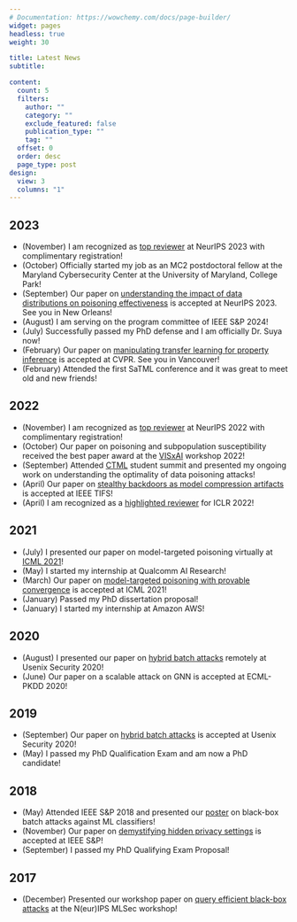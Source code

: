 ```yaml
---
# Documentation: https://wowchemy.com/docs/page-builder/
widget: pages
headless: true
weight: 30

title: Latest News
subtitle:

content:
  count: 5
  filters:
    author: ""
    category: ""
    exclude_featured: false
    publication_type: ""
    tag: ""
  offset: 0
  order: desc
  page_type: post
design:
  view: 3
  columns: "1"
---
```



## 2023

- (November) I am recognized as [top reviewer](https://nips.cc/Conferences/2023/ProgramCommittee#top-reviewers) at NeurIPS 2023 with complimentary registration!
- (October) Officially started my job as an MC2 postdoctoral fellow at the Maryland Cybersecurity Center at the University of Maryland, College Park!
- (September) Our paper on [understanding the impact of data distributions on poisoning effectiveness](https://arxiv.org/abs/2307.01073) is accepted at NeurIPS 2023. See you in New Orleans!
- (August) I am serving on the program committee of IEEE S&P 2024!
- (July) Successfully passed my PhD defense and I am officially Dr. Suya now!
- (February) Our paper on [manipulating transfer learning for property inference](https://arxiv.org/abs/2303.11643) is accepted at CVPR. See you in Vancouver!
- (February) Attended the first SaTML conference and it was great to meet old and new friends!

## 2022

- (November) I am recognized as [top reviewer](https://nips.cc/Conferences/2022/ProgramCommittee#top-reviewers) at NeurIPS 2022 with complimentary registration!
- (October) Our paper on poisoning and subpopulation susceptibility received the best paper award at the [VISxAI](https://visxai.io) workshop 2022!
- (September) Attended [CTML](https://ctml.psu.edu) student summit and presented my ongoing work on understanding the optimality of data poisoning attacks!
- (April) Our paper on [stealthy backdoors as model compression artifacts](https://arxiv.org/abs/2104.15129) is accepted at IEEE TIFS!
- (April) I am recognized as a [highlighted reviewer](https://iclr.cc/Conferences/2022/Reviewers) for ICLR 2022!

## 2021

- (July) I presented our paper on model-targeted poisoning virtually at [ICML 2021](https://icml.cc/virtual/2021/spotlight/10350)!
- (May) I started my internship at Qualcomm AI Research!
- (March) Our paper on [model-targeted poisoning with provable convergence](http://proceedings.mlr.press/v139/suya21a.html) is accepted at ICML 2021!
- (January) Passed my PhD dissertation proposal!
- (January) I started my internship at Amazon AWS!

## 2020

- (August) I presented our paper on [hybrid batch attacks](https://www.usenix.org/conference/usenixsecurity20/presentation/suya) remotely at Usenix Security 2020!
- (June) Our paper on a scalable attack on GNN is accepted at ECML-PKDD 2020!

## 2019

- (September) Our paper on [hybrid batch attacks](https://arxiv.org/abs/1908.07000) is accepted at Usenix Security 2020!
- (May) I passed my PhD Qualification Exam and am now a PhD candidate!

## 2018

- (May) Attended IEEE S&P 2018 and presented our [poster](https://www.ieee-security.org/TC/SP2018/poster-abstracts/oakland2018-paper37-poster-abstract.pdf) on black-box batch attacks against ML classifiers!
- (November) Our paper on [demystifying hidden privacy settings](https://ieeexplore.ieee.org/stamp/stamp.jsp?arnumber=8835388) is accepted at IEEE S&P!
- (September) I passed my PhD Qualifying Exam Proposal!

## 2017

- (December) Presented our workshop paper on [query efficient black-box attacks](https://machine-learning-and-security.github.io) at the N(eur)IPS MLSec workshop!
